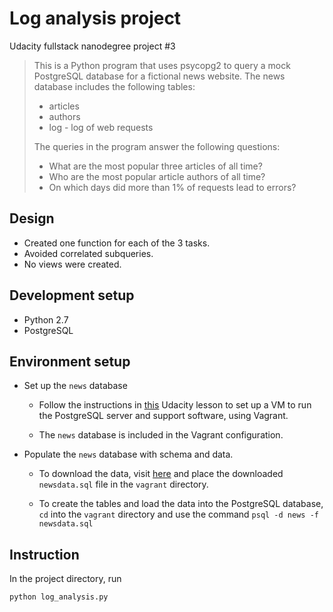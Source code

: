 # Log analysis project
Udacity fullstack nanodegree project #3
> This is a Python program that uses psycopg2 to query a mock PostgreSQL database for a fictional news website. The news database includes the following
tables:
> * articles
> * authors
> * log - log of web requests
>
> The queries in the program answer the following questions:
> * What are the most popular three articles of all time?
> * Who are the most popular article authors of all time?
> * On which days did more than 1% of requests lead to errors?

## Design
* Created one function for each of the 3 tasks.
* Avoided correlated subqueries.
* No views were created.

## Development setup
* Python 2.7
* PostgreSQL

## Environment setup
* Set up the `news` database

  * Follow the instructions in <a href="https://classroom.udacity.com/nanodegrees/nd004/parts/8d3e23e1-9ab6-47eb-b4f3-d5dc7ef27bf0/modules/bc51d967-cb21-46f4-90ea-caf73439dc59/lessons/5475ecd6-cfdb-4418-85a2-f2583074c08d/concepts/14c72fe3-e3fe-4959-9c4b-467cf5b7c3a0">this</a> Udacity lesson to set up a VM to run the PostgreSQL server and support software, using Vagrant.

  * The `news` database is included in the Vagrant configuration.

* Populate the `news` database with schema and data.
  * To download the data, visit <a href="https://d17h27t6h515a5.cloudfront.net/topher/2016/August/57b5f748_newsdata/newsdata.zip">here</a> and place the downloaded `newsdata.sql` file in the `vagrant` directory.

  * To create the tables and load the data into the PostgreSQL database, `cd` into the `vagrant` directory and use the command `psql -d news -f newsdata.sql`


## Instruction
In the project directory, run
```py
python log_analysis.py
```
